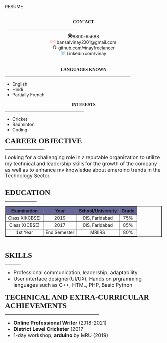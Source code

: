 <html>
<head>
RESUME
<link rel="stylesheet" href="style.css">
</head>
<body style="Calibri">
<div>
<br>
<center>

<font face="HP Simplified Light" color=""><b>CONTACT</b></font>
</center>	
<hr width="45%">
<center>
<img src="1.png" height=15px>8800565688<br>
<img src="2.png" height=15px> bansalvinay2001@gmail.com<br> 
<img src="3.png" height=15px> github.com/vinayfreelancer<br>
<img src="4.png" height=15px border="white" > Linkedin.com/vinay
</center>
<br><br>

<center><font face="HP Simplified Light" color=""><b>LANGUAGES KNOWN</b></font></center>
<hr width="80%">
<ul>
	<li>English</li>
	<li>Hindi</li>	
	<li>Partially French</li>
</ul>

<center><font face="HP Simplified Light" color=""><b>INTERESTS</b></font></center>
<hr width="50%">
<ul>
	<li>Cricket</li>
	<li>Badminton</li>
	<li>Coding</li>	
</ul>
</div>


<font face="HP Simplified Light" size="5"><b>CAREER OBJECTIVE</b> </font><hr width="25%" color="black" align="left">
<font size="3">
Looking for a challenging role in a reputable organization to utilize my technical and leadership skills for the growth of the company as well as to enhance my knowledge about emerging trends in the Technology Sector.<br></font><br>


<font face="HP Simplified Light" size="5"><b>EDUCATION</b></font><hr width="20%" color="black" align="left">
<table border=2 cellpadding="2" cellspacing="2" >
  <font size="3">
  <tr align="center" bgcolor="#666699">
    <th>Examination</th>
    <th>Year </th>
    <th>School/University</th>
    <th>Grade</th>
  </tr>
  <tr align="center">
    <td>Class XII(CBSE)</td>
    <td>2019</td>
    <td>DIS, Faridabad</td>
    <td>75%</td>
  </tr>
  <tr align="center">
    <td>Class X(CBSE)</td>
    <td>2017</td>
    <td>DIS, Faridabad</td>
    <td>85%</td>
  </tr>
  <tr align="center">
    <td>1st Year</td>
    <td>End Semester</td>
    <td>MRIIRS</td>
    <td>80%</td>
  </tr>
  
</font>
</table><br>


<font face="HP Simplified Light" size="5"><b>SKILLS</b> </font><hr width="10%" color="black" align="left">
<font size="3">
<ul>
	<li>Professional communication, leadership, adaptability</li>
	<li>User interface designer(UI/UX), Hands on prgramming languages such as C++, HTML, PHP, Basic Python</li>
</ul>
</font>

<font face="HP Simplified Light" size="5"><b>TECHNICAL AND EXTRA-CURRICULAR ACHIEVEMENTS</b></font><hr width="60%" color="black" align="left">
<font size="3">
	<ul>
<li><b>Online Professional Writer</b> (2018-2021)
<li><b>District Level Cricketer </b>(2017)
<li>1-day workshop,<b> arduino </b> by MRU (2019) 

</ul>
</font>



</body>
</html>
